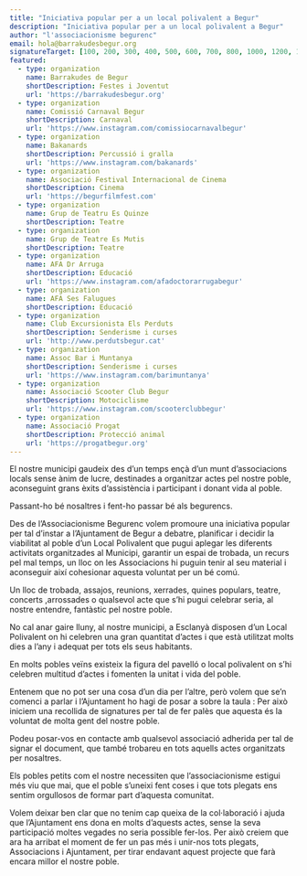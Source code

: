 ```yaml
---
title: "Iniciativa popular per a un local polivalent a Begur"
description: "Iniciativa popular per a un local polivalent a Begur"
author: "l'associacionisme begurenc"
email: hola@barrakudesbegur.org
signatureTarget: [100, 200, 300, 400, 500, 600, 700, 800, 1000, 1200, 1500, 1700, 2000, 2500, 3000, 3500, 4000, 5000, 10000]
featured:
  - type: organization
    name: Barrakudes de Begur
    shortDescription: Festes i Joventut
    url: 'https://barrakudesbegur.org'
  - type: organization
    name: Comissió Carnaval Begur
    shortDescription: Carnaval
    url: 'https://www.instagram.com/comissiocarnavalbegur'
  - type: organization
    name: Bakanards
    shortDescription: Percussió i gralla
    url: 'https://www.instagram.com/bakanards'
  - type: organization
    name: Associació Festival Internacional de Cinema
    shortDescription: Cinema
    url: 'https://begurfilmfest.com'
  - type: organization
    name: Grup de Teatru Es Quinze
    shortDescription: Teatre
  - type: organization
    name: Grup de Teatre Es Mutis
    shortDescription: Teatre
  - type: organization
    name: AFA Dr Arruga
    shortDescription: Educació
    url: 'https://www.instagram.com/afadoctorarrugabegur'
  - type: organization
    name: AFA Ses Falugues
    shortDescription: Educació
  - type: organization
    name: Club Excursionista Els Perduts
    shortDescription: Senderisme i curses
    url: 'http://www.perdutsbegur.cat'
  - type: organization
    name: Assoc Bar i Muntanya
    shortDescription: Senderisme i curses
    url: 'https://www.instagram.com/barimuntanya'
  - type: organization
    name: Associació Scooter Club Begur
    shortDescription: Motociclisme
    url: 'https://www.instagram.com/scooterclubbegur'
  - type: organization
    name: Associació Progat
    shortDescription: Protecció animal
    url: 'https://progatbegur.org'
---
```


El nostre municipi gaudeix des d’un temps ençà d’un munt d’associacions locals sense ànim de lucre,
destinades a organitzar actes pel nostre poble, aconseguint grans èxits d’assistència i participant i
donant vida al poble.

Passant-ho bé nosaltres i fent-ho passar bé als begurencs.

Des de l’Associacionisme Begurenc volem promoure una iniciativa popular per tal d’instar a
l’Ajuntament de Begur a debatre, planificar i decidir la viabilitat al poble d’un Local Polivalent que pugui
aplegar les diferents activitats organitzades al Municipi, garantir un espai de trobada, un recurs pel mal
temps, un lloc on les Associacions hi puguin tenir al seu material i aconseguir així cohesionar aquesta
voluntat per un bé comú.

Un lloc de trobada, assajos, reunions, xerrades, quines populars, teatre, concerts ,arrossades o
qualsevol acte que s’hi pugui celebrar seria, al nostre entendre, fantàstic pel nostre poble.

No cal anar gaire lluny, al nostre municipi, a Esclanyà disposen d’un Local Polivalent on hi celebren una
gran quantitat d’actes i que està utilitzat molts dies a l’any i adequat per tots els seus habitants.

En molts pobles veïns existeix la figura del pavelló o local polivalent on s’hi celebren multitud d’actes i
fomenten la unitat i vida del poble.

Entenem que no pot ser una cosa d’un dia per l’altre, però volem que se’n comenci a parlar i
l’Ajuntament ho hagi de posar a sobre la taula : Per això iniciem una recollida de signatures per tal de fer
palès que aquesta és la voluntat de molta gent del nostre poble.

Podeu posar-vos en contacte amb qualsevol associació adherida per tal de signar el document, que
també trobareu en tots aquells actes organitzats per nosaltres.

Els pobles petits com el nostre necessiten que l’associacionisme estigui més viu que mai, que el poble
s’uneixi fent coses i que tots plegats ens sentim orgullosos de formar part d’aquesta comunitat.

Volem deixar ben clar que no tenim cap queixa de la col·laboració i ajuda que l’Ajuntament ens dona en
molts d’aquests actes, sense la seva participació moltes vegades no seria possible fer-los. Per això
creiem que ara ha arribat el moment de fer un pas més i unir-nos tots plegats, Associacions i
Ajuntament, per tirar endavant aquest projecte que farà encara millor el nostre poble.
